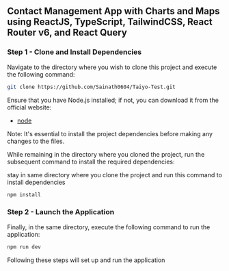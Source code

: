 ## Contact Management App with Charts and Maps using ReactJS, TypeScript, TailwindCSS, React Router v6, and React Query

### Step 1 - Clone and Install Dependencies

Navigate to the directory where you wish to clone this project and execute the following command:

```bash
git clone https://github.com/Sainath0604/Taiyo-Test.git
```
Ensure that you have Node.js installed; if not, you can download it from the official website:

- [node](https://nodejs.org/)


Note: It's essential to install the project dependencies before making any changes to the files.

While remaining in the directory where you cloned the project, run the subsequent command to install the required dependencies:

stay in same directory where you clone the project and run this command to install dependencies

```bash
npm install
```

### Step 2 - Launch the Application

Finally, in the same directory, execute the following command to run the application:

```bash
npm run dev
```
Following these steps will set up and run the application
